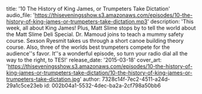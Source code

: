title: '10 The History of King James, or Trumpeters Take Dictation'
audio_file: 'https://thiseveningsshow.s3.amazonaws.com/episodes/10-the-history-of-king-james-or-trumpeters-take-dictation.mp3'
description: 'This week, all about King James! Plus, Matt Slime stops by to tell the world about the Matt Slime Deli Special. Dr. Mamoud joins to teach a mummy safety course. Sexson Ryesmit takes us through a short canoe building theory course. Also, three of the worlds best trumpeters compete for the audience''s favor. It''s a wonderful episode, so turn your radio dial all the way to the right, to TES!'
release_date: '2015-03-18'
cover_art: 'https://thiseveningsshow.s3.amazonaws.com/episodes/10-the-history-of-king-james-or-trumpeters-take-dictation/10-the-history-of-king-james-or-trumpeters-take-dictation.jpg'
author: 7328c14f-7ec2-4511-a24d-29a1c5ce23eb
id: 002b04a1-5532-4dec-ba2a-2cf798a50bb6
